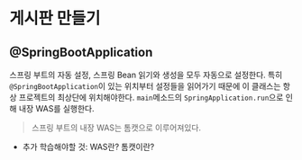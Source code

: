 # 게시판 만들기

## @SpringBootApplication
스프링 부트의 자동 설정, 스프링 Bean 읽기와 생성을 모두 자동으로 설정한다.
특히 `@SpringBootApplication`이 있는 위치부터 설정들을 읽어가기 때문에 이 클래스는 항상
프로젝트의 최상단에 위치해야한다. `main`메소드의 `SpringApplication.run`으로 인해 내장 WAS를 실행한다.
> 스프링 부트의 내장 WAS는 톰캣으로 이루어져있다.

* 추가 학습해야할 것: WAS란? 톰캣이란?

